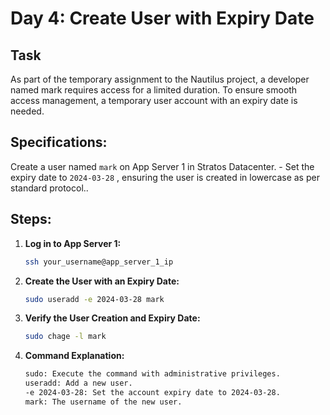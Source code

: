 
# Day 4: Create User with Expiry Date

## Task
As part of the temporary assignment to the Nautilus project, a developer named mark requires access for a limited duration. To ensure smooth access management, a temporary user account with an expiry date is needed.

## Specifications:
Create a user named `mark` on App Server 1 in Stratos Datacenter. - Set the expiry date to `2024-03-28` , ensuring the user is created in lowercase as per standard protocol..

## Steps:

1. **Log in to App Server 1:**
   ```sh
   ssh your_username@app_server_1_ip
2.  **Create the User with an Expiry Date:**
	```sh
	sudo useradd -e 2024-03-28 mark
3.  **Verify the User Creation and Expiry Date:**
	```sh
	sudo chage -l mark
4.  **Command Explanation:**
	```sh
	sudo: Execute the command with administrative privileges.
    useradd: Add a new user.
    -e 2024-03-28: Set the account expiry date to 2024-03-28.
    mark: The username of the new user.
